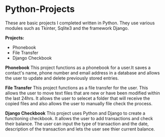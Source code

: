 # Python-Projects

These are basic projects I completed written in Python. They use various modules such as Tkinter, Sqlite3 and the framework Django.

**Projects:**

 * Phonebook
 * File Transfer
 * Django Checkbook
 
 
 **Phonebook**
 This project functions as a phonebook for a user.It saves a contact's name, phone number and email address
 in a database and allows the user to update and delete previously stored entries.
 
 **File Transfer**
 This project functions as a file transfer for the user. This allows the user to move text files that are new or have been modified within
 the last 24hrs. It allows the user to selecet a folder that will receive the copied files and also allows the user to manually file check the process.
 
 **Django Checkbook**
 This project uses Python and Django to create a functioning checkbook. It allows the user to add transactions and check their balance.
 The user can input the type of transaction and the date, description of the transaction and lets the user see thier current balance.
 
 

